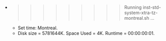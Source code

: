 * >>>>>>>>> Running inst-std-system-xtra-tz-montreal.sh ...
  * Set time: Montreal.
  * Disk size = 5781644K. Space Used = 4K. Runtime = 00:00:00:01.
